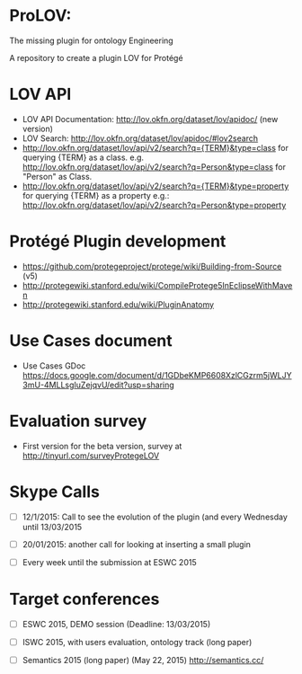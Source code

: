 ProLOV: 
======
The missing plugin for ontology Engineering

A repository to create a plugin LOV for Protégé

LOV API
======
  - LOV API Documentation: http://lov.okfn.org/dataset/lov/apidoc/ (new version) 
  - LOV Search: http://lov.okfn.org/dataset/lov/apidoc/#lov2search
  - http://lov.okfn.org/dataset/lov/api/v2/search?q={TERM}&type=class for querying {TERM} as a class.
e.g. http://lov.okfn.org/dataset/lov/api/v2/search?q=Person&type=class for "Person" as Class.
  - http://lov.okfn.org/dataset/lov/api/v2/search?q={TERM}&type=property for querying {TERM} as a property
e.g.: http://lov.okfn.org/dataset/lov/api/v2/search?q=Person&type=property

Protégé Plugin development 
===========================
  - https://github.com/protegeproject/protege/wiki/Building-from-Source (v5)
  - http://protegewiki.stanford.edu/wiki/CompileProtege5InEclipseWithMaven  
  - http://protegewiki.stanford.edu/wiki/PluginAnatomy

Use Cases document
=================
  - Use Cases GDoc https://docs.google.com/document/d/1GDbeKMP6608XzlCGzrm5jWLJY3mU-4MLLsgIuZejqvU/edit?usp=sharing 
  
Evaluation survey
==================
   - First version for the beta version, survey  at http://tinyurl.com/surveyProtegeLOV 

  
  
Skype Calls
==========
  - [ ] 12/1/2015: Call to see the evolution of the plugin (and every Wednesday until 13/03/2015
  - [ ] 20/01/2015: another call for looking at inserting a small plugin
  - [ ] Every week until the submission at ESWC 2015 
  

Target conferences
=================
  - [ ] ESWC 2015, DEMO session (Deadline: 13/03/2015)
  - [ ] ISWC 2015, with users evaluation, ontology track (long paper)
  - [ ] Semantics 2015 (long paper) (May 22, 2015) http://semantics.cc/
  
